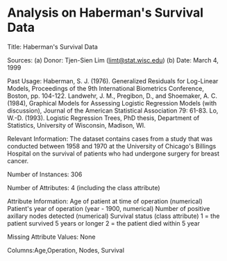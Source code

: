 # Analysis on Haberman's Survival Data

Title: Haberman's Survival Data

Sources: (a) Donor: Tjen-Sien Lim (limt@stat.wisc.edu) (b) Date: March 4, 1999

Past Usage:
    Haberman, S. J. (1976). Generalized Residuals for Log-Linear Models, Proceedings of the 9th International Biometrics Conference, Boston, pp. 104-122.
    Landwehr, J. M., Pregibon, D., and Shoemaker, A. C. (1984), Graphical Models for Assessing Logistic Regression Models (with discussion), Journal of the American Statistical Association 79: 61-83.
    Lo, W.-D. (1993). Logistic Regression Trees, PhD thesis, Department of Statistics, University of Wisconsin, Madison, WI.

Relevant Information: The dataset contains cases from a study that was conducted between 1958 and 1970 at the University of Chicago's Billings Hospital on the survival of patients who had undergone surgery for breast cancer.

Number of Instances: 306

Number of Attributes: 4 (including the class attribute)

Attribute Information:
    Age of patient at time of operation (numerical)
    Patient's year of operation (year - 1900, numerical)
    Number of positive axillary nodes detected (numerical)
    Survival status (class attribute) 1 = the patient survived 5 years or longer 2 = the patient died within 5 year

Missing Attribute Values: None

Columns:Age,Operation, Nodes, Survival

